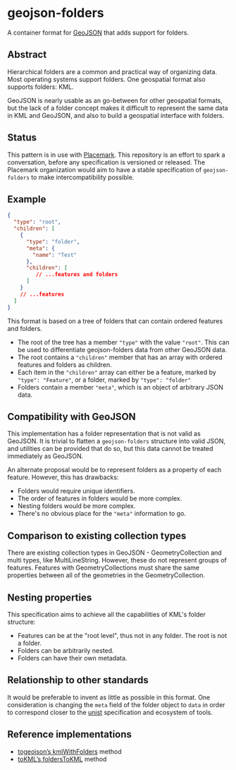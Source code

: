 # geojson-folders

A container format for [GeoJSON](https://datatracker.ietf.org/doc/html/rfc7946)
that adds support for folders.

## Abstract

Hierarchical folders are a common and practical way of
organizing data. Most operating systems support folders. One
geospatial format also supports folders: KML.

GeoJSON is nearly usable as an go-between for other geospatial
formats, but the lack of a folder concept makes it difficult
to represent the same data in KML and GeoJSON, and also to
build a geospatial interface with folders.

## Status

This pattern is in use with [Placemark](https://www.placemark.io/).
This repository is an effort to spark a conversation, before any
specification is versioned or released. The Placemark organization
would aim to have a stable specification of `geojson-folders`
to make intercompatibility possible.

## Example

```json
{
  "type": "root",
  "children": [
    {
      "type": "folder",
      "meta": {
        "name": "Test"
      },
      "children": [
         // ...features and folders
      ]
    }
    // ...features
  ]
}
```

This format is based on a tree of folders that can contain
ordered features and folders.

- The root of the tree has a member `"type"` with the value `"root"`.
  This can be used to differentiate geojson-folders data from other
  GeoJSON data.
- The root contains a `"children"` member that has an array with
  ordered features and folders as children.
- Each item in the `"children"` array can either be a feature, marked
  by `"type": "Feature"`, or a folder, marked by `"type": "folder"`
- Folders contain a member `"meta"`, which is an object of arbitrary
  JSON data.

## Compatibility with GeoJSON

This implementation has a folder representation that is not valid as
GeoJSON. It is trivial to flatten a `geojson-folders` structure into
valid JSON, and utilities can be provided that do so, but this data
cannot be treated immediately as GeoJSON.

An alternate proposal would be to represent folders as a property of
each feature. However, this has drawbacks:

- Folders would require unique identifiers.
- The order of features in folders would be more complex.
- Nesting folders would be more complex.
- There's no obvious place for the `"meta"` information to go.

## Comparison to existing collection types

There are existing collection types in GeoJSON - GeometryCollection
and multi types, like MultiLineString. However, these do not represent
groups of features. Features with GeometryCollections must share
the same properties between all of the geometries in the GeometryCollection.

## Nesting properties

This specification aims to achieve all the capabilities of KML's folder
structure:

- Features can be at the "root level", thus not in any folder. The root
  is not a folder.
- Folders can be arbitrarily nested.
- Folders can have their own metadata.

## Relationship to other standards

It would be preferable to invent as little as possible in this format.
One consideration is changing the `meta` field of the folder object
to `data` in order to correspond closer to the [unist](https://github.com/syntax-tree/unist)
specification and ecosystem of tools.

## Reference implementations

- [togeojson’s kmlWithFolders](https://github.com/placemark/togeojson) method
- [toKML’s foldersToKML](https://github.com/placemark/tokml) method
